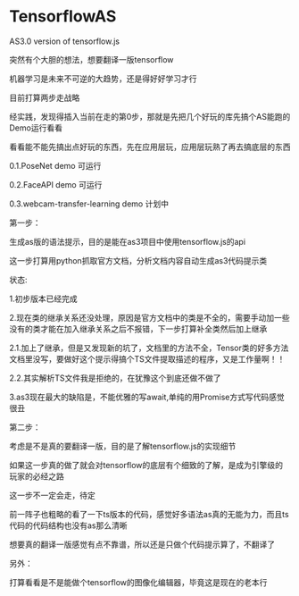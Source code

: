 # TensorflowAS
AS3.0 version of tensorflow.js

突然有个大胆的想法，想要翻译一版tensorflow

机器学习是未来不可逆的大趋势，还是得好好学习才行

目前打算两步走战略

经实践，发现得插入当前在走的第0步，那就是先把几个好玩的库先搞个AS能跑的Demo运行看看

看看能不能先搞出点好玩的东西，先在应用层玩，应用层玩熟了再去搞底层的东西

0.1.PoseNet demo 可运行

0.2.FaceAPI demo 可运行

0.3.webcam-transfer-learning demo 计划中


第一步：

生成as版的语法提示，目的是能在as3项目中使用tensorflow.js的api

这一步打算用python抓取官方文档，分析文档内容自动生成as3代码提示类


状态:

1.初步版本已经完成

2.现在类的继承关系还没处理，原因是官方文档中的类是不全的，需要手动加一些没有的类才能在加入继承关系之后不报错，下一步打算补全类然后加上继承

2.1.加上了继承，但是又发现新的坑了，文档里的方法不全，Tensor类的好多方法文档里没写，要做好这个提示得搞个TS文件提取描述的程序，又是工作量啊！！

2.2.其实解析TS文件我是拒绝的，在犹豫这个到底还做不做了

3.as3现在最大的缺陷是，不能优雅的写await,单纯的用Promise方式写代码感觉很丑


第二步：

考虑是不是真的要翻译一版，目的是了解tensorflow.js的实现细节

如果这一步真的做了就会对tensorflow的底层有个细致的了解，是成为引擎级的玩家的必经之路

这一步不一定会走，待定

前一阵子也粗略的看了一下ts版本的代码，感觉好多语法as真的无能为力，而且ts代码的代码结构也没有as那么清晰

想要真的翻译一版感觉有点不靠谱，所以还是只做个代码提示算了，不翻译了



另外：

打算看看是不是能做个tensorflow的图像化编辑器，毕竟这是现在的老本行
